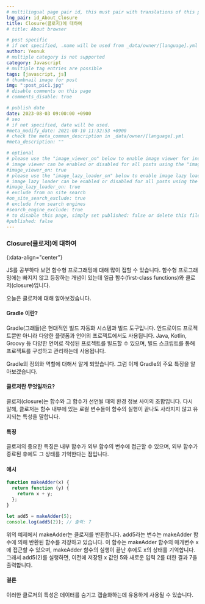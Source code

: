```yaml
---
# multilingual page pair id, this must pair with translations of this page. (This name must be unique)
lng_pair: id_About_Closure
title: Closure(클로저)에 대하여
# title: About browser

# post specific
# if not specified, .name will be used from _data/owner/[language].yml
author: Yeonuk
# multiple category is not supported
category: Javascript
# multiple tag entries are possible
tags: [javascript, js]
# thumbnail image for post
img: ":post_pic1.jpg"
# disable comments on this page
# comments_disable: true

# publish date
date: 2023-08-03 09:00:00 +0900
# seo
# if not specified, date will be used.
#meta_modify_date: 2021-08-10 11:32:53 +0900
# check the meta_common_description in _data/owner/[language].yml
#meta_description: ""

# optional
# please use the "image_viewer_on" below to enable image viewer for individual pages or posts (_posts/ or [language]/_posts folders).
# image viewer can be enabled or disabled for all posts using the "image_viewer_posts: true" setting in _data/conf/main.yml.
#image_viewer_on: true
# please use the "image_lazy_loader_on" below to enable image lazy loader for individual pages or posts (_posts/ or [language]/_posts folders).
# image lazy loader can be enabled or disabled for all posts using the "image_lazy_loader_posts: true" setting in _data/conf/main.yml.
#image_lazy_loader_on: true
# exclude from on site search
#on_site_search_exclude: true
# exclude from search engines
#search_engine_exclude: true
# to disable this page, simply set published: false or delete this file
#published: false
---
```


<!-- outline-start -->

### Closure(클로저)에 대하여

{:data-align="center"}

<!-- outline-end -->

JS를 공부하다 보면 함수형 프로그래밍에 대해 많이 접할 수 있습니다.
함수형 프로그래밍에는 빠지지 않고 등장하는 개념이 있는데 일급 함수(first-class functions)와 클로저(closure)입니다.

오늘은 클로저에 대해 알아보겠습니다.

#### Gradle 이란?

Gradle(그래들)은 현대적인 빌드 자동화 시스템과 빌드 도구입니다. 안드로이드 프로젝트뿐만 아니라 다양한 플랫폼과 언어의 프로젝트에서도 사용됩니다.
Java, Kotlin, Groovy 등 다양한 언어로 작성된 프로젝트를 빌드할 수 있으며, 빌드 스크립트를 통해 프로젝트를 구성하고 관리하는데 사용됩니다.

Gradle의 정의와 역할에 대해서 알게 되었습니다. 그럼 이제 Gradle의 주요 특징을 알아보겠습니다.

#### 클로저란 무엇일까요?

클로저(closure)는 함수와 그 함수가 선언될 때의 환경 정보 사이의 조합입니다.
다시 말해, 클로저는 함수 내부에 있는 로컬 변수들이 함수의 실행이 끝나도 사라지지 않고 유지되는 특성을 말합니다.

#### 특징

클로저의 중요한 특징은 내부 함수가 외부 함수의 변수에 접근할 수 있으며, 외부 함수가 종료된 후에도 그 상태를 기억한다는 점입니다.

#### 예시

```javascript
function makeAdder(x) {
  return function (y) {
    return x + y;
  };
}

let add5 = makeAdder(5);
console.log(add5(2)); // 출력: 7
```

위의 예제에서 makeAdder는 클로저를 반환합니다. add5라는 변수는 makeAdder 함수에 의해 반환된 함수를 저장하고 있습니다. 이 함수는 makeAdder 함수의 매개변수 x에 접근할 수 있으며, makeAdder 함수의 실행이 끝난 후에도 x의 상태를 기억합니다. 그래서 add5(2)를 실행하면, 이전에 저장된 x 값인 5와 새로운 입력 2를 더한 결과 7을 출력합니다.

#### 결론

이러한 클로저의 특성은 데이터를 숨기고 캡슐화하는데 유용하게 사용될 수 있습니다.
